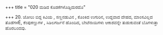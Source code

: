 +++
title = "020 ಮಡಿದ ಕೊಡಕೆಗಳೊಡ್ಡಿದುರದೊ"

+++
20. ಜೋಲು ಬಿದ್ದ ಕಿವಿಯ , ಸಣ್ಣನಡುವಿನ , ಕೊಂಕಿದ ಉಗುರಿನ,  ಉದ್ದವಾದ ದೇಹದ, ಮಾಂಸವಿಲ್ಲದ ತೊಡೆಗಳÉ, ಕೆಂಪುಕಣ್ಣುಗಳ , ಸಿಡಿಲಗರ್ಜನೆ ಹೊಂದಿದ, ಬೇಟೆನಾಯಿಗಳು ಆಕಾಶವನ್ನೇ ತುಡುಕುವಂತೆ ಬೊಗಳುತ್ತಾ  ಹೊರಬಂದವು.
